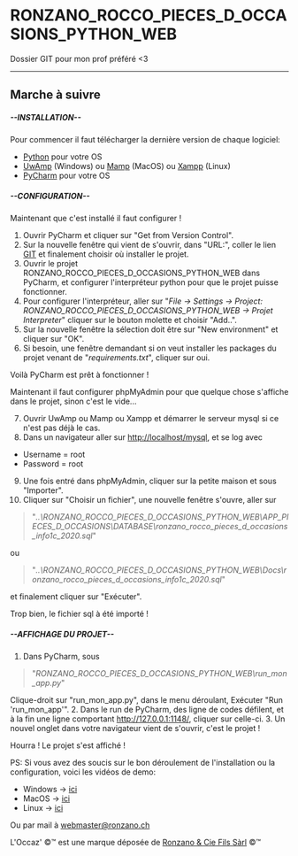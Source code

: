 # RONZANO_ROCCO_PIECES_D_OCCASIONS_PYTHON_WEB
Dossier GIT pour mon prof préféré &lt;3

-------------------------------------------------------------------------------

## Marche à suivre

##### --INSTALLATION--

Pour commencer il faut télécharger la dernière version de chaque logiciel:

- [Python](https://www.python.org/) pour votre OS
- [UwAmp](https://www.uwamp.com/fr/?page=download) (Windows) ou [Mamp](https://www.mamp.info/fr/downloads/) (MacOS) ou [Xampp](https://www.apachefriends.org/download.html) (Linux)
- [PyCharm](https://www.jetbrains.com/fr-fr/pycharm/download/) pour votre OS

##### --CONFIGURATION--

Maintenant que c'est installé il faut configurer !

1. Ouvrir PyCharm et cliquer sur "Get from Version Control".
2. Sur la nouvelle fenêtre qui vient de s'ouvrir, dans "URL:", coller le lien [GIT](https://github.com/Roccom14/RONZANO_ROCCO_PIECES_D_OCCASIONS_PYTHON_WEB.git) et finalement choisir où installer le projet.
3. Ouvrir le projet RONZANO_ROCCO_PIECES_D_OCCASIONS_PYTHON_WEB dans PyCharm, et configurer l'interpréteur python pour que le projet puisse fonctionner.
4. Pour configurer l'interpréteur, aller sur "*File -> Settings -> Project: RONZANO_ROCCO_PIECES_D_OCCASIONS_PYTHON_WEB -> Projet Interpreter*" cliquer sur le bouton molette et choisir "Add..".
5. Sur la nouvelle fenêtre la sélection doit être sur "New environment" et cliquer sur "OK".
6. Si besoin, une fenêtre demandant si on veut installer les packages du projet venant de "*requirements.txt*", cliquer sur oui.

Voilà PyCharm est prêt à fonctionner !

Maintenant il faut configurer phpMyAdmin pour que quelque chose s'affiche dans le projet, sinon c'est le vide...

7. Ouvrir UwAmp ou Mamp ou Xampp et démarrer le serveur mysql si ce n'est pas déjà le cas.
8. Dans un navigateur aller sur <http://localhost/mysql>, et se log avec
  - Username = root
  - Password = root


9. Une fois entré dans phpMyAdmin, cliquer sur la petite maison et sous "Importer".
10. Cliquer sur "Choisir un fichier", une nouvelle fenêtre s'ouvre, aller sur
>"*..\RONZANO_ROCCO_PIECES_D_OCCASIONS_PYTHON_WEB\APP_PIECES_D_OCCASIONS\DATABASE\ronzano_rocco_pieces_d_occasions_info1c_2020.sql*"

  ou
>"*..\RONZANO_ROCCO_PIECES_D_OCCASIONS_PYTHON_WEB\Docs\ronzano_rocco_pieces_d_occasions_info1c_2020.sql*"

  et finalement cliquer sur "Exécuter".

Trop bien, le fichier sql à été importé !

##### --AFFICHAGE DU PROJET--

1. Dans PyCharm, sous
>"*RONZANO_ROCCO_PIECES_D_OCCASIONS_PYTHON_WEB\run_mon_app.py*"

  Clique-droit sur "run_mon_app.py", dans le menu déroulant, Exécuter "Run 'run_mon_app'".
2. Dans le run de PyCharm, des ligne de codes défilent, et à la fin une ligne comportant <http://127.0.0.1:1148/>, cliquer sur celle-ci.
3. Un nouvel onglet dans votre navigateur vient de s'ouvrir, c'est le projet !


Hourra ! Le projet s'est affiché !



PS: Si vous avez des soucis sur le bon déroulement de l'installation ou la configuration, voici les vidéos de demo:

- Windows -> [ici](blank)
- MacOS -> [ici](blank)
- Linux -> [ici](blank)

Ou par mail à <webmaster@ronzano.ch>

L'Occaz' &#169;&#x2122; est une marque déposée de [Ronzano & Cie Fils Sàrl](https://ronzanoandcie.ch) &#169;&#x2122;
